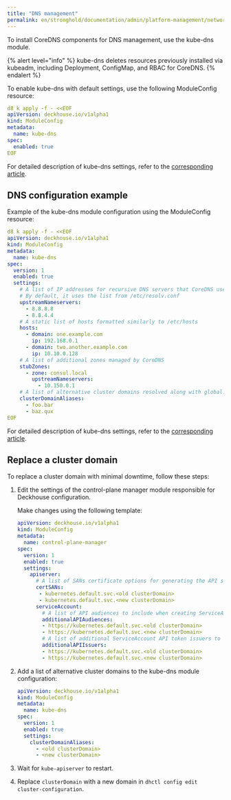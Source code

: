 ```yaml
---
title: "DNS management"
permalink: en/stronghold/documentation/admin/platform-management/network/dns.html
---
```


To install CoreDNS components for DNS management, use the kube-dns module.

{% alert level="info" %}
kube-dns deletes resources previously installed via kubeadm, including Deployment, ConfigMap, and RBAC for CoreDNS.
{% endalert %}

To enable kube-dns with default settings, use the following ModuleConfig resource:

```yaml
d8 k apply -f - <<EOF
apiVersion: deckhouse.io/v1alpha1
kind: ModuleConfig
metadata:
  name: kube-dns
spec:
  enabled: true
EOF
```

For detailed description of kube-dns settings, refer to the [corresponding article](todo,mc).

## DNS configuration example

Example of the kube-dns module configuration using the ModuleConfig resource:

```yaml
d8 k apply -f - <<EOF
apiVersion: deckhouse.io/v1alpha1
kind: ModuleConfig
metadata:
  name: kube-dns
spec:
  version: 1
  enabled: true
  settings:
    # A list of IP addresses for recursive DNS servers that CoreDNS uses to resolve external domains
    # By default, it uses the list from /etc/resolv.conf
    upstreamNameservers:
      - 8.8.8.8
      - 8.8.4.4
    # A static list of hosts formatted similarly to /etc/hosts
    hosts:
      - domain: one.example.com
        ip: 192.168.0.1
      - domain: two.another.example.com
        ip: 10.10.0.128
    # A list of additional zones managed by CoreDNS
    stubZones:
      - zone: consul.local
        upstreamNameservers:
          - 10.150.0.1
    # A list of alternative cluster domains resolved along with global.discovery.clusterDomain
    clusterDomainAliases:
      - foo.bar
      - baz.qux
EOF
```

For detailed description of kube-dns settings, refer to the [corresponding article](todo,mc).

## Replace a cluster domain

To replace a cluster domain with minimal downtime, follow these steps:

1. Edit the settings of the control-plane manager module responsible for Deckhouse configuration.

    Make changes using the following template:

    ```yaml
    apiVersion: deckhouse.io/v1alpha1
    kind: ModuleConfig
    metadata:
      name: control-plane-manager
    spec:
      version: 1
      enabled: true
      settings:
        apiserver:
          # A list of SANs certificate options for generating the API server certificate
          certSANs:
           - kubernetes.default.svc.<old clusterDomain>
           - kubernetes.default.svc.<new clusterDomain>
          serviceAccount:
            # A list of API audiences to include when creating ServiceAccount tokens
            additionalAPIAudiences:
            - https://kubernetes.default.svc.<old clusterDomain>
            - https://kubernetes.default.svc.<new clusterDomain>
            # A list of additional ServiceAccount API token issuers to add as they are created
            additionalAPIIssuers:
            - https://kubernetes.default.svc.<old clusterDomain>
            - https://kubernetes.default.svc.<new clusterDomain>
    ```

1. Add a list of alternative cluster domains to the kube-dns module configuration:

    ```yaml
    apiVersion: deckhouse.io/v1alpha1
    kind: ModuleConfig
    metadata:
      name: kube-dns
    spec:
      version: 1
      enabled: true
      settings:
        clusterDomainAliases:
          - <old clusterDomain>
          - <new clusterDomain>
    ```

1. Wait for `kube-apiserver` to restart.
1. Replace `clusterDomain` with a new domain in `dhctl config edit cluster-configuration`.
